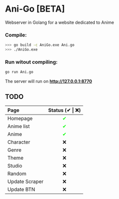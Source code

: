 # Ani-Go \[BETA\]

Webserver in Golang for a website dedicated to Anime

### Compile:
```sh
>>> go build -c AniGo.exe Ani.go
>>> ./AniGo.exe
```

### Run witout compiling:
```sh
go run Ani.go
```
The server will run on **http://127.0.0.1:8770**


## TODO
|      Page      |           Status (✔ \| ❌)          |
| :------------- | :----------------------------------: |
| Homepage       | <span style="color:#00ff00">✔</span> |
| Anime list     | <span style="color:#00ff00">✔</span> |
| Anime          | <span style="color:#00ff00">✔</span> |
| Character      | ❌                                   |
| Genre          | ❌                                   |
| Theme          | ❌                                   |
| Studio         | ❌                                   |
| Random         | ❌                                   |
| Update Scraper | ❌                                   |
| Update BTN     | ❌                                   |